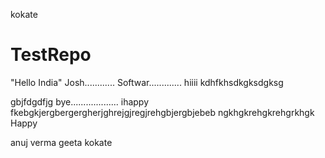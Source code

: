kokate
# TestRepo

"Hello India"
Josh............
Softwar.............
hiiii
kdhfkhsdkgksdgksg

gbjfdgdfjg
bye................... 
ihappy
fkebgkjergbergergherjghrejgjregjrehgbjergbjebeb
ngkhgkrehgkrehgrkhgk
Happy



anuj verma
geeta kokate

